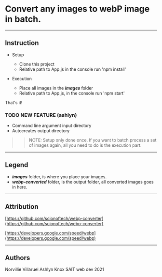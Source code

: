 # Convert any images to webP image in batch.
---

## Instruction

- Setup
  - Clone this project
  - Relative path to App.js in the console run 'npm install'

- Execution
  - Place all images in the **_images_** folder
  - Relative path to App.js, in the console run 'npm start'

That's it!

### TODO NEW FEATURE  (ashlyn)
* Command line argument input directory
* Autocreates output directory

>>NOTE: Setup only done once. If you want to batch process a set of images again, all you need to do is the execution part.
---
## Legend
- **_images_** folder, is where you place your images.
- **_webp-converted_** folder, is the output folder, all converted images goes in here. 

--- 
## Attribution

[https://github.com/scionoftech/webp-converter](https://github.com/scionoftech/webp-converter)

[https://developers.google.com/speed/webp](https://developers.google.com/speed/webp)

---
## Authors
Norvillie Villaruel
Ashlyn Knox
SAIT web dev 2021


